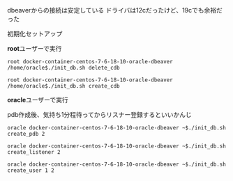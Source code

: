 dbeaverからの接続は安定している
ドライバは12cだったけど、19cでも余裕だった

初期化セットアップ

**root**ユーザーで実行

```
root docker-container-centos-7-6-18-10-oracle-dbeaver /home/oracle$./init_db.sh delete_cdb

root docker-container-centos-7-6-18-10-oracle-dbeaver /home/oracle$./init_db.sh create_cdb

```

**oracle**ユーザーで実行

pdb作成後、気持ち1分程待ってからリスナー登録するといいかんじ

```
oracle docker-container-centos-7-6-18-10-oracle-dbeaver ~$./init_db.sh create_pdb 2

oracle docker-container-centos-7-6-18-10-oracle-dbeaver ~$./init_db.sh create_listener 2

oracle docker-container-centos-7-6-18-10-oracle-dbeaver ~$./init_db.sh create_user 1 2
```
